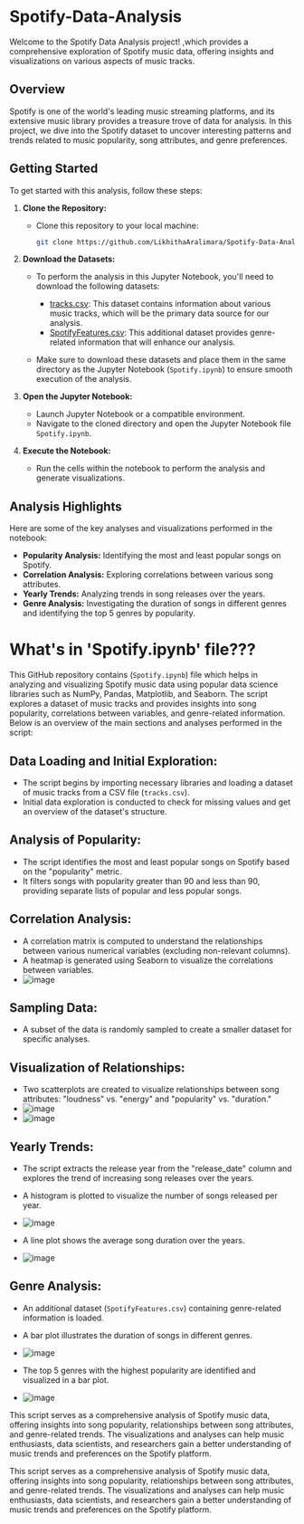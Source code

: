 # Spotify-Data-Analysis 
<!--Spotify Data Analysis Project -->

Welcome to the Spotify Data Analysis project! ,which provides a comprehensive exploration of Spotify music data, offering insights and visualizations on various aspects of music tracks.

## Overview

Spotify is one of the world's leading music streaming platforms, and its extensive music library provides a treasure trove of data for analysis. In this project, we dive into the Spotify dataset to uncover interesting patterns and trends related to music popularity, song attributes, and genre preferences.

## Getting Started

To get started with this analysis, follow these steps:

1. **Clone the Repository:**
   - Clone this repository to your local machine:

     ```bash
     git clone https://github.com/LikhithaAralimara/Spotify-Data-Analysis
     ```

2. **Download the Datasets:**
   - To perform the analysis in this Jupyter Notebook, you'll need to download the following datasets:
     - [tracks.csv](https://www.kaggle.com/datasets/lehaknarnauli/spotify-datasets?select=tracks.csv): This dataset contains information about various music tracks, which will be the primary data source for our analysis.
     - [SpotifyFeatures.csv](https://www.kaggle.com/datasets/zaheenhamidani/ultimate-spotify-tracks-db?select=SpotifyFeatures.csv): This additional dataset provides genre-related information that will enhance our analysis.

   - Make sure to download these datasets and place them in the same directory as the Jupyter Notebook (`Spotify.ipynb`) to ensure smooth execution of the analysis.

3. **Open the Jupyter Notebook:**
   - Launch Jupyter Notebook or a compatible environment.
   - Navigate to the cloned directory and open the Jupyter Notebook file `Spotify.ipynb`.

4. **Execute the Notebook:**
   - Run the cells within the notebook to perform the analysis and generate visualizations.


## Analysis Highlights

Here are some of the key analyses and visualizations performed in the notebook:

- **Popularity Analysis:** Identifying the most and least popular songs on Spotify.
- **Correlation Analysis:** Exploring correlations between various song attributes.
- **Yearly Trends:** Analyzing trends in song releases over the years.
- **Genre Analysis:** Investigating the duration of songs in different genres and identifying the top 5 genres by popularity.


# What's in 'Spotify.ipynb' file???

This GitHub repository contains (`Spotify.ipynb`) file which helps in analyzing and visualizing Spotify music data using popular data science libraries such as NumPy, Pandas, Matplotlib, and Seaborn. The script explores a dataset of music tracks and provides insights into song popularity, correlations between variables, and genre-related information. Below is an overview of the main sections and analyses performed in the script:

## Data Loading and Initial Exploration:

- The script begins by importing necessary libraries and loading a dataset of music tracks from a CSV file (`tracks.csv`).
- Initial data exploration is conducted to check for missing values and get an overview of the dataset's structure.

## Analysis of Popularity:

- The script identifies the most and least popular songs on Spotify based on the "popularity" metric.
- It filters songs with popularity greater than 90 and less than 90, providing separate lists of popular and less popular songs.

## Correlation Analysis:

- A correlation matrix is computed to understand the relationships between various numerical variables (excluding non-relevant columns).
- A heatmap is generated using Seaborn to visualize the correlations between variables.
- ![image](https://github.com/LikhithaAralimara/Spotify-Data-Analysis/assets/128489410/c5fdb317-11b1-4697-94a1-4b6560dd2671)


## Sampling Data:

- A subset of the data is randomly sampled to create a smaller dataset for specific analyses.

## Visualization of Relationships:

- Two scatterplots are created to visualize relationships between song attributes: "loudness" vs. "energy" and "popularity" vs. "duration."
- ![image](https://github.com/LikhithaAralimara/Spotify-Data-Analysis/assets/128489410/804f37e2-7bdc-4c9f-bac4-bbb0ef042184)
- ![image](https://github.com/LikhithaAralimara/Spotify-Data-Analysis/assets/128489410/7e9e2023-4044-466f-aa0e-dbf2f014b8d3)

## Yearly Trends:

- The script extracts the release year from the "release_date" column and explores the trend of increasing song releases over the years.
- A histogram is plotted to visualize the number of songs released per year.
- ![image](https://github.com/LikhithaAralimara/Spotify-Data-Analysis/assets/128489410/dd6ba865-8593-4e43-88e2-c3ae80dd9f37)

- A line plot shows the average song duration over the years.
- ![image](https://github.com/LikhithaAralimara/Spotify-Data-Analysis/assets/128489410/26c064a9-2f0c-4d16-8fc6-cb5a260ef058)


## Genre Analysis:

- An additional dataset (`SpotifyFeatures.csv`) containing genre-related information is loaded.
- A bar plot illustrates the duration of songs in different genres.
- ![image](https://github.com/LikhithaAralimara/Spotify-Data-Analysis/assets/128489410/087e4b03-71c8-4e8a-a461-b02c2e5a5bbf)

- The top 5 genres with the highest popularity are identified and visualized in a bar plot.
- ![image](https://github.com/LikhithaAralimara/Spotify-Data-Analysis/assets/128489410/d96799a6-7fd7-4100-800e-33a1935349e0)


This script serves as a comprehensive analysis of Spotify music data, offering insights into song popularity, relationships between song attributes, and genre-related trends. The visualizations and analyses can help music enthusiasts, data scientists, and researchers gain a better understanding of music trends and preferences on the Spotify platform.

This script serves as a comprehensive analysis of Spotify music data, offering insights into song popularity, relationships between song attributes, and genre-related trends. The visualizations and analyses can help music enthusiasts, data scientists, and researchers gain a better understanding of music trends and preferences on the Spotify platform.
